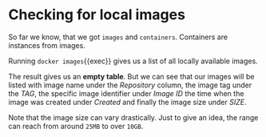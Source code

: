 # Checking for local images

So far we know, that we got `images` and `containers`. Containers are instances from images.

Running `docker images`{{exec}} gives us a list of all locally available images.

The result gives us an **empty table**. But we can see that our images will be listed with image name under the *Repository* column, the image tag under the *TAG*, the specific image identifier under *Image ID* the time when the image was created under *Created* and finally the image size under *SIZE*. 


Note that the image size can vary drastically. Just to give an idea, the range can reach from around `25MB` to over `10GB`. 